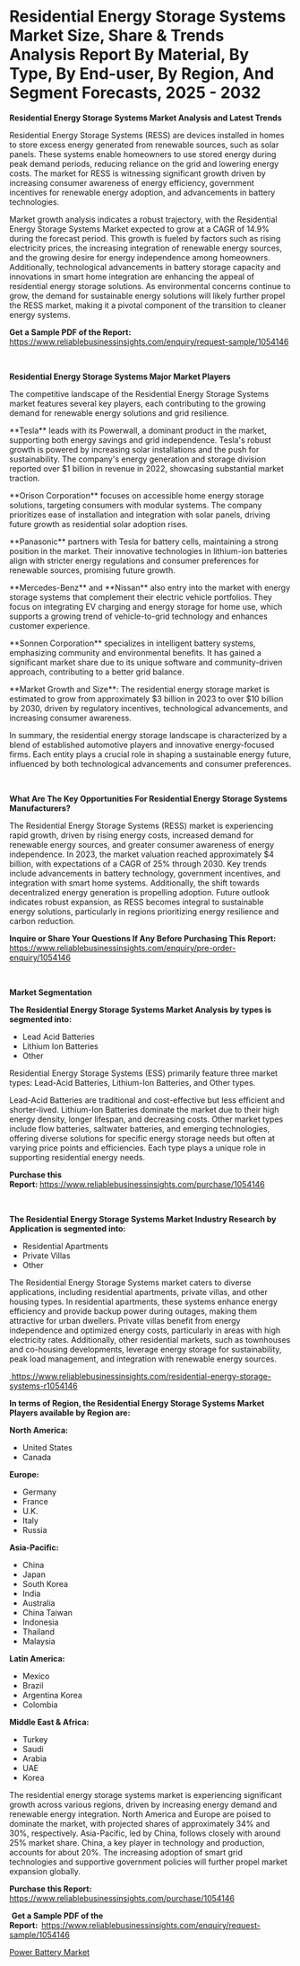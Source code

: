 <p><h1>Residential Energy Storage Systems Market Size, Share & Trends Analysis Report By Material, By Type, By End-user, By Region, And Segment Forecasts, 2025 - 2032</h1></p><p><strong>Residential Energy Storage Systems Market Analysis and Latest Trends</strong></p>
<p><p>Residential Energy Storage Systems (RESS) are devices installed in homes to store excess energy generated from renewable sources, such as solar panels. These systems enable homeowners to use stored energy during peak demand periods, reducing reliance on the grid and lowering energy costs. The market for RESS is witnessing significant growth driven by increasing consumer awareness of energy efficiency, government incentives for renewable energy adoption, and advancements in battery technologies.</p><p>Market growth analysis indicates a robust trajectory, with the Residential Energy Storage Systems Market expected to grow at a CAGR of 14.9% during the forecast period. This growth is fueled by factors such as rising electricity prices, the increasing integration of renewable energy sources, and the growing desire for energy independence among homeowners. Additionally, technological advancements in battery storage capacity and innovations in smart home integration are enhancing the appeal of residential energy storage solutions. As environmental concerns continue to grow, the demand for sustainable energy solutions will likely further propel the RESS market, making it a pivotal component of the transition to cleaner energy systems.</p></p>
<p><strong>Get a Sample PDF of the Report:&nbsp;</strong> <a href="https://www.reliablebusinessinsights.com/enquiry/request-sample/1054146?utm_campaign=3366&utm_medium=2&utm_source=Github&utm_content=ia&utm_term=07042025&utm_id=residential-energy-storage-systems">https://www.reliablebusinessinsights.com/enquiry/request-sample/1054146</a></p>
<p>&nbsp;</p>
<p><strong>Residential Energy Storage Systems Major Market Players</strong></p>
<p><p>The competitive landscape of the Residential Energy Storage Systems market features several key players, each contributing to the growing demand for renewable energy solutions and grid resilience. </p><p>**Tesla** leads with its Powerwall, a dominant product in the market, supporting both energy savings and grid independence. Tesla's robust growth is powered by increasing solar installations and the push for sustainability. The company's energy generation and storage division reported over $1 billion in revenue in 2022, showcasing substantial market traction.</p><p>**Orison Corporation** focuses on accessible home energy storage solutions, targeting consumers with modular systems. The company prioritizes ease of installation and integration with solar panels, driving future growth as residential solar adoption rises.</p><p>**Panasonic** partners with Tesla for battery cells, maintaining a strong position in the market. Their innovative technologies in lithium-ion batteries align with stricter energy regulations and consumer preferences for renewable sources, promising future growth.</p><p>**Mercedes-Benz** and **Nissan** also entry into the market with energy storage systems that complement their electric vehicle portfolios. They focus on integrating EV charging and energy storage for home use, which supports a growing trend of vehicle-to-grid technology and enhances customer experience.</p><p>**Sonnen Corporation** specializes in intelligent battery systems, emphasizing community and environmental benefits. It has gained a significant market share due to its unique software and community-driven approach, contributing to a better grid balance.</p><p>**Market Growth and Size**: The residential energy storage market is estimated to grow from approximately $3 billion in 2023 to over $10 billion by 2030, driven by regulatory incentives, technological advancements, and increasing consumer awareness.</p><p>In summary, the residential energy storage landscape is characterized by a blend of established automotive players and innovative energy-focused firms. Each entity plays a crucial role in shaping a sustainable energy future, influenced by both technological advancements and consumer preferences.</p></p>
<p>&nbsp;</p>
<p><strong>What Are The Key Opportunities For Residential Energy Storage Systems Manufacturers?</strong></p>
<p><p>The Residential Energy Storage Systems (RESS) market is experiencing rapid growth, driven by rising energy costs, increased demand for renewable energy sources, and greater consumer awareness of energy independence. In 2023, the market valuation reached approximately $4 billion, with expectations of a CAGR of 25% through 2030. Key trends include advancements in battery technology, government incentives, and integration with smart home systems. Additionally, the shift towards decentralized energy generation is propelling adoption. Future outlook indicates robust expansion, as RESS becomes integral to sustainable energy solutions, particularly in regions prioritizing energy resilience and carbon reduction.</p></p>
<p><strong>Inquire or Share Your Questions If Any Before Purchasing This Report:</strong> <a href="https://www.reliablebusinessinsights.com/enquiry/pre-order-enquiry/1054146?utm_campaign=3366&utm_medium=2&utm_source=Github&utm_content=ia&utm_term=07042025&utm_id=residential-energy-storage-systems">https://www.reliablebusinessinsights.com/enquiry/pre-order-enquiry/1054146</a></p>
<p>&nbsp;</p>
<p><strong>Market Segmentation</strong></p>
<p><strong>The Residential Energy Storage Systems Market Analysis by types is segmented into:</strong></p>
<p><ul><li>Lead Acid Batteries</li><li>Lithium Ion Batteries</li><li>Other</li></ul></p>
<p><p>Residential Energy Storage Systems (ESS) primarily feature three market types: Lead-Acid Batteries, Lithium-Ion Batteries, and Other types. </p><p>Lead-Acid Batteries are traditional and cost-effective but less efficient and shorter-lived. Lithium-Ion Batteries dominate the market due to their high energy density, longer lifespan, and decreasing costs. Other market types include flow batteries, saltwater batteries, and emerging technologies, offering diverse solutions for specific energy storage needs but often at varying price points and efficiencies. Each type plays a unique role in supporting residential energy needs.</p></p>
<p><strong>Purchase this Report:&nbsp;</strong><a href="https://www.reliablebusinessinsights.com/purchase/1054146?utm_campaign=3366&utm_medium=2&utm_source=Github&utm_content=ia&utm_term=07042025&utm_id=residential-energy-storage-systems">https://www.reliablebusinessinsights.com/purchase/1054146</a></p>
<p>&nbsp;</p>
<p><strong>The Residential Energy Storage Systems Market Industry Research by Application is segmented into:</strong></p>
<p><ul><li>Residential Apartments</li><li>Private Villas</li><li>Other</li></ul></p>
<p><p>The Residential Energy Storage Systems market caters to diverse applications, including residential apartments, private villas, and other housing types. In residential apartments, these systems enhance energy efficiency and provide backup power during outages, making them attractive for urban dwellers. Private villas benefit from energy independence and optimized energy costs, particularly in areas with high electricity rates. Additionally, other residential markets, such as townhouses and co-housing developments, leverage energy storage for sustainability, peak load management, and integration with renewable energy sources.</p></p>
<p><a href="https://www.reliablebusinessinsights.com/residential-energy-storage-systems-r1054146?utm_campaign=3366&utm_medium=2&utm_source=Github&utm_content=ia&utm_term=07042025&utm_id=residential-energy-storage-systems">&nbsp;https://www.reliablebusinessinsights.com/residential-energy-storage-systems-r1054146</a></p>
<p><strong>In terms of Region, the Residential Energy Storage Systems Market Players available by Region are:</strong></p>
<p>
    <p> <strong> North America: </strong>
        <ul>
            <li>United States</li>
            <li>Canada</li>
        </ul>
        </p> 
    <p> <strong> Europe: </strong>
        <ul>
            <li>Germany</li>
            <li>France</li>
            <li>U.K.</li>
            <li>Italy</li>
            <li>Russia</li>
        </ul>
        </p> 
    <p> <strong> Asia-Pacific: </strong>
        <ul>
            <li>China</li>
            <li>Japan</li>
            <li>South Korea</li>
            <li>India</li>
            <li>Australia</li>
            <li>China Taiwan</li>
            <li>Indonesia</li>
            <li>Thailand</li>
            <li>Malaysia</li>
        </ul>
        </p> 
    <p> <strong> Latin America: </strong>
        <ul>
            <li>Mexico</li>
            <li>Brazil</li>
            <li>Argentina Korea</li>
            <li>Colombia</li>
        </ul>
        </p> 
    <p> <strong> Middle East & Africa: </strong>
        <ul>
            <li>Turkey</li>
            <li>Saudi</li>
            <li>Arabia</li>
            <li>UAE</li>
            <li>Korea</li>
        </ul>
    </p>
    </p>
<p><p>The residential energy storage systems market is experiencing significant growth across various regions, driven by increasing energy demand and renewable energy integration. North America and Europe are poised to dominate the market, with projected shares of approximately 34% and 30%, respectively. Asia-Pacific, led by China, follows closely with around 25% market share. China, a key player in technology and production, accounts for about 20%. The increasing adoption of smart grid technologies and supportive government policies will further propel market expansion globally.</p></p>
<p><strong>Purchase this Report: </strong><a href="https://www.reliablebusinessinsights.com/purchase/1054146?utm_campaign=3366&utm_medium=2&utm_source=Github&utm_content=ia&utm_term=07042025&utm_id=residential-energy-storage-systems">https://www.reliablebusinessinsights.com/purchase/1054146</a></p>
<p>&nbsp;<strong>Get a Sample PDF of the Report:&nbsp;&nbsp;</strong><a href="https://www.reliablebusinessinsights.com/enquiry/request-sample/1054146?utm_campaign=3366&utm_medium=2&utm_source=Github&utm_content=ia&utm_term=07042025&utm_id=residential-energy-storage-systems">https://www.reliablebusinessinsights.com/enquiry/request-sample/1054146</a></p>
<p><strong></strong></p>
<p><p><a href="https://github.com/marteionun0/Market-Research-Report-List-1/blob/main/power-battery-market.md?utm_campaign=3366&utm_medium=2&utm_source=Github&utm_content=ia&utm_term=07042025&utm_id=residential-energy-storage-systems">Power Battery Market</a></p></p>